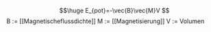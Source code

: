 $$\huge
E_{pot}=-\vec{B}\vec{M}V
$$
B := [[Magnetischeflussdichte]]
M := [[Magnetisierung]]
V := Volumen